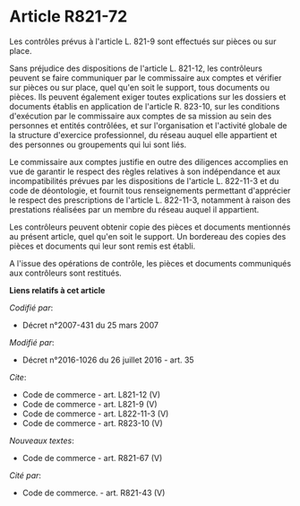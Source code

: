 # Article R821-72

Les contrôles prévus à l'article L. 821-9 sont effectués sur pièces ou sur place. 

Sans préjudice des dispositions de l'article L. 821-12, les contrôleurs peuvent se faire communiquer par le commissaire aux
comptes et vérifier sur pièces ou sur place, quel qu'en soit le support, tous documents ou pièces. Ils peuvent également
exiger toutes explications sur les dossiers et documents établis en application de l'article R. 823-10, sur les conditions
d'exécution par le commissaire aux comptes de sa mission au sein des personnes et entités contrôlées, et sur l'organisation
et l'activité globale de la structure d'exercice professionnel, du réseau auquel elle appartient et des personnes ou
groupements qui lui sont liés. 

Le commissaire aux comptes justifie en outre des diligences accomplies en vue de garantir le respect des règles relatives à
son indépendance et aux incompatibilités prévues par les dispositions de l'article L. 822-11-3 et du code de déontologie, et
fournit tous renseignements permettant d'apprécier le respect des prescriptions de l'article L. 822-11-3, notamment à raison
des prestations réalisées par un membre du réseau auquel il appartient. 

Les contrôleurs peuvent obtenir copie des pièces et documents mentionnés au présent article, quel qu'en soit le support. Un
bordereau des copies des pièces et documents qui leur sont remis est établi. 

A l'issue des opérations de contrôle, les pièces et documents communiqués aux contrôleurs sont restitués.

**Liens relatifs à cet article**

_Codifié par_:

  - Décret n°2007-431 du 25 mars 2007

_Modifié par_:

  - Décret n°2016-1026 du 26 juillet 2016 - art. 35

_Cite_:

  - Code de commerce - art. L821-12 (V)
  - Code de commerce - art. L821-9 (V)
  - Code de commerce - art. L822-11-3 (V)
  - Code de commerce - art. R823-10 (V)

_Nouveaux textes_:

  - Code de commerce - art. R821-67 (V)

_Cité par_:

  - Code de commerce. - art. R821-43 (V)
